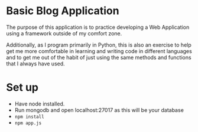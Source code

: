 # Basic Blog Application
The purpose of this application is to practice developing a Web Application using a framework outside of my comfort zone.

Additionally, as I program primarily in Python, this is also an exercise to help get me more comfortable in learning and writing code in different languages and to get me out of the habit of just using the same methods and functions that I always have used.

# Set up
- Have node installed.
- Run mongodb and open localhost:27017 as this will be your database
- `npm install`
- `npm app.js`